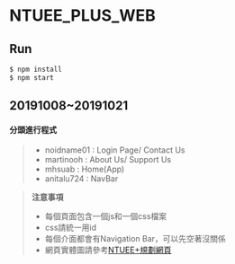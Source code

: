# NTUEE_PLUS_WEB
## Run
```bash
$ npm install
$ npm start
```

## 20191008~20191021

#### 分頭進行程式
> * noidname01 : Login Page/ Contact Us
> * martinooh : About Us/ Support Us
> * mhsuab : Home(App)
> * anitalu724 : NavBar

>   **注意事項**
>    - 每個頁面包含一個js和一個css檔案
>    - css請統一用id
>    - 每個介面都會有Navigation Bar，可以先空著沒關係
>    - 網頁實體圖請參考[NTUEE+規劃網頁](https://hackmd.io/@eOq5K6tyQl-8mimmimYygQ/Hy7bepVDB/edit)



